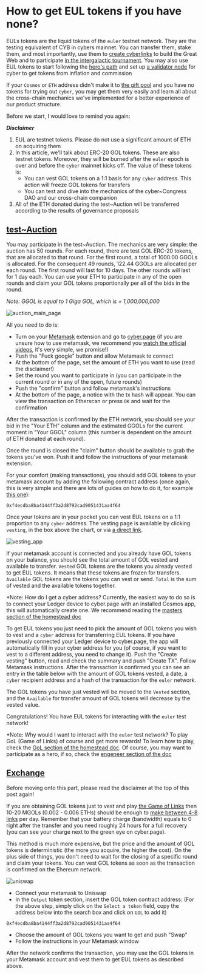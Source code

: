 # How to get EUL tokens if you have none?

EULs tokens are the liquid tokens of the `euler` testnet network. They are the testing equivalent of CYB in cybers mainnet. You can transfer them, stake them, and most importantly, use them to [create cyberlinks](https://github.com/cybercongress/congress/blob/master/ecosystem/Cyber%20Homestead%20doc.md#using-your-ledger-to-link) to build the Great Web and to participate [in the intergalactic tournament](https://github.com/cybercongress/congress/blob/master/ecosystem/Cyber%20Homestead%20doc.md#playing-gol).  You may also use EUL tokens to start following the [hero's path](https://cyber.page/heroes) and set up [a validator node](https://cybercongress.ai/docs/cyberd/run_validator/) for cyber to get tokens from inflation and commission  

If your `Cosmos` or `ETH` address didn't make it to [the gift pool](https://github.com/cybercongress/congress/blob/master/ecosystem/Cyber%20Homestead%20doc.md#claiming-the-gift) and you have no tokens for trying out `cyber`, you may get them very easily and learn all about the cross-chain mechanics we've implemented for a better experience of our product structure.

Before we start, I would love to remind you again:

***Disclaimer***

1. EUL are testnet tokens. Please do not use a significant amount of ETH on acquiring them
2. In this article, we'll talk about ERC-20 GOL tokens. These are also testnet tokens. Moreover, they will be burned after the `euler` epoch is over and before the `cyber` mainnet kicks off. The value of these tokens is:
    - You can vest GOL tokens on a 1:1 basis for any `cyber` address. This action will freeze GOL tokens for transfers 
    - You can test and dive into the mechanics of the cyber\~Congress DAO and our cross-chain companion
3. All of the ETH donated during the test\~Auction will be transferred according to the results of governance proposals 

## [test~Auction](https://cyber.page/auction)

You may participate in the test~Auction. The mechanics are very simple: the auction has 50 rounds. For each round, there are test GOL ERC-20 tokens, that are allocated to that round. For the first round, a total of 1000.00 GGOLs is allocated. For the consequent 49 rounds, 122.44 GGOLs are allocated per each round. The first round will last for 10 days. The other rounds will last for 1 day each. You can use your ETH to participate in any of the open rounds and claim your GOL tokens proportionally per all of the bids in the round.

*Note: GGOL is equal to 1 Giga GOL, which is = 1,000,000,000*

![auction_main_page](./auction.png)

All you need to do is:

- Turn on your [Metamask](https://metamask.io/)  extension and go to [cyber.page](https://cyber.page/auction) (if you are unsure how to use metamask, we recommend you [watch the official videos](https://www.youtube.com/watch?v=6Gf_kRE4MJU), it's very simple, we promise!) 
- Push the "Fuck google" button and allow Metamask to connect
- At the bottom of the page, set the amount of ETH you want to use (read the disclaimer!)
- Set the round you want to participate in (you can participate in the current round or in any of the open, future rounds)
- Push the "confirm" button and follow metamask's instructions
- At the bottom of the page, a notice with the tx hash will appear. You can view the transaction on Etherscan or press `OK` and wait for the confirmation

After the transaction is confirmed by the ETH network, you should see your bid in the "Your ETH" column and the estimated GGOLs for the current moment in "Your GGOL" column (this number is dependent on the amount of ETH donated at each round).

Once the round is closed the "claim" button should be available to grab the tokens you've won. Push it and follow the instructions of your metamask extension. 

For your comfort (making transactions), you should add GOL tokens to your metamask account by adding the following contract address (once again, this is very simple and there are lots of guides on how to do it, for example [this one](https://www.youtube.com/watch?v=II7VMo5Nl7k)):

```
0xf4ecdba8ba4144ff3a2d8792cad9051431aa4f64
```

Once your tokens are in your pocket you can vest EUL tokens on a 1:1 proportion to any `cyber` address. The vesting page is available by clicking `vesting`, in the box above the chart, or via [a direct link](https://rebyc.cyber.page/vesting).

![vesting_app](./vesting.png)

If your metamask account is connected and you already have GOL tokens on your balance, you should see the total amount of GOL vested and available to transfer. `Vested` GOL tokens are the tokens you already vested to get EUL tokens. It means that these tokens are frozen for transfers. `Available` GOL tokens are the tokens you can vest or send. `Total` is the sum of vested and the available tokens together.

*Note: How do I get a cyber address? Currently, the easiest way to do so is to connect your Ledger device to cyber.page with an installed Cosmos app, this will automatically create one. We recommend reading the [masters section of the homestead doc](https://github.com/cybercongress/congress/blob/master/ecosystem/Cyber%20Homestead%20doc.md#computer-section-subtitle-prepare-for-take-off) 

To get EUL tokens you just need to pick the amount of GOL tokens you wish to vest and a `cyber` address for transferring EUL tokens. If you have previously connected your Ledger device to cyber.page, the app will automatically fill in your cyber address for you (of course, if you want to vest to a different address, you need to change it). Push the "Create vesting" button, read and check the summary and push "Create TX". Follow Metamask instructions. After the transaction is confirmed you can see an entry in the table below with the amount of GOL tokens vested, a date, a `cyber` recipient address and a hash of the transaction for the `euler` network. 

The GOL tokens you have just vested will be moved to the `Vested` section, and the `Available` for transfer amount of GOL tokens will decrease by the vested value. 

Congratulations!  You have EUL tokens for interacting with the `euler` test network!

*Note: Why would I want to interact with the `euler` test network? To play GoL (Game of Links) of course and get more rewards! To learn how to play, check the [GoL section of the homestead doc](https://github.com/cybercongress/congress/blob/master/ecosystem/Cyber%20Homestead%20doc.md#playing-gol). Of course, you may want to participate as a hero, if so, check the [engeneer section of the doc](https://github.com/cybercongress/congress/blob/master/ecosystem/Cyber%20Homestead%20doc.md#nut_and_bolt-section-subtitle-mama-im-an-engineer)

## [Exchange](https://uniswap.exchange/swap)

Before moving onto this part, please read the disclaimer at the top of this post again! 

If you are obtaining GOL tokens just to vest and play [the Game of Links](https://cybercongress.ai/game-of-links/) then 10-20 MGOLs (0.002 - 0.006 ETHs) should be enough to [make between 4-8 links](https://github.com/cybercongress/congress/blob/master/ecosystem/Cyber%20Homestead%20doc.md#using-your-ledger-to-link) per day. Remember that your battery charge (bandwidth) equals to 0 right after the transfer and you need roughly 24 hours for a full recovery (you can see your charge next to the green eye on cyber.page).

This method is much more expensive, but the price and the amount of GOL tokens is deterministic (the more you acquire, the higher the cost). On the plus side of things, you don't need to wait for the closing of a specific round and claim your tokens. You can vest GOL tokens as soon as the transaction is confirmed on the Ehereum network.  

![uniswap](./uniswap.png)

- Connect your metamask to Uniswap 
- In the `Output` token section, insert the GOL token contract address:
(For the above step, simply click on the `Select a token` field, copy the address below into the search box and click on `GOL` to add it) 

```
0xf4ecdba8ba4144ff3a2d8792cad9051431aa4f64
```

- Choose the amount of GOL tokens you want to get and push "Swap"
- Follow the instructions in your Metamask window  

After the network confirms the transaction, you may use the GOL tokens in your Metamask account and vest them to get EUL tokens as described above.
